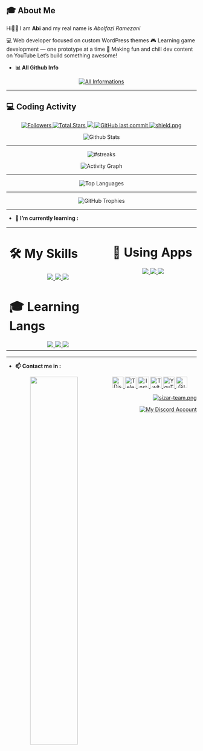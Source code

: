
## **🎓 About Me**

Hi👋🏻
I am **Abi** and my real name is *Abolfazl Ramezani*

💻 Web developer focused on custom WordPress themes
🎮 Learning game development — one prototype at a time
🎥 Making fun and chill dev content on YouTube
Let’s build something awesome!

 - **📊 All Github Info** &nbsp; 

<p align="center">
  <a href="https://github.com/abitarvez/">
    <img alt="All Informations" src="https://metrics.lecoq.io/abitarvez" />
  </a>
</p>

---

 ## 💻 Coding Activity

<p align="center">

  <a href="https://github.com/Sobhan-SRZA?tab=followers">
     <img alt="Followers" src="https://img.shields.io/github/followers/Sobhan-SRZA?style=social">
  </a>
  <a href="https://discord.gg/WMhke7BW7J">
     <img alt="Total Stars" src="https://img.shields.io/github/stars/Sobhan-SRZA?style=social">
  </a>
  <a href="https://github.com/Sobhan-SRZA/">
     <img src="https://komarev.com/ghpvc/?username=Sobhan-SRZA">
  </a>
  <a href="https://github.com/Sobhan-SRZA/How-Create-Discord-Bot">
     <img alt="GitHub last commit" src="https://img.shields.io/github/last-commit/Sobhan-SRZA/How-Create-Discord-Bot">
  </a>
  <a href="https://discord.gg/WMhke7BW7J" target="_blank"> 
    <img src="https://discordapp.com/api/guilds/912596015075455016/widget.png?style=shield" alt="shield.png">
  </a>

</p>




<p align="center">
    <img alt="Github Stats" src="https://github-readme-stats.vercel.app/api?username=Sobhan-SRZA&show_icons=true&count_private=true&theme=react&hide_border=true&bg_color=0D1117" />
</p>
    
---

<p align="center">
        <img title="h" alt="#streaks" src="https://github-readme-streak-stats.herokuapp.com/?user=Sobhan-SRZA&theme=black-ice&hide_border=true&stroke=0000&background=0D1117"/>
</p>

<p align="center">
   <img alt="Activity Graph" src="https://activity-graph.herokuapp.com/graph?username=Sobhan-SRZA&bg_color=0D1117&color=5BCDEC&line=5BCDEC&point=FFFFFF&hide_border=true" />
</p>
    
---


<p align="center">
    <img alt="Top Languages" src="https://github-readme-stats.vercel.app/api/top-langs/?username=Sobhan-SRZA&langs_count=10&count_private=true&theme=react&hide_border=true&layout=compact&bg_color=0D1117" />
</p>

---

<p align="center">
    <img alt="GitHub Trophies" src="https://github-profile-trophy.vercel.app/?username=Sobhan-SRZA&theme=react&no-frame=true&no-bg=true&margin-w=5" />
</p>

---


- **🌱 I’m currently learning :** &nbsp;

<p align="center">

<table><tr><td valign="top" width="22%">

# 🛠️ My Skills
<div align="center">  
<a href="https://discord.gg/WMhke7BW7J">
<img src ="https://skillicons.dev/icons?i=css,cpp,py,bots,c&theme=dark">
<img src ="https://skillicons.dev/icons?i=ts,dotnet,unity,nodejs&theme=dark">
<img src ="https://skillicons.dev/icons?i=js,java,html,bash&theme=dark">
</a>
</div>

# 🎓 Learning Langs
<div align="center">  
<a href="https://discord.gg/WMhke7BW7J">
<img src ="https://skillicons.dev/icons?i=css,cpp,py,bots,c&theme=dark">
<img src ="https://skillicons.dev/icons?i=ts,dotnet,unity,nodejs&theme=dark">
<img src ="https://skillicons.dev/icons?i=js,java,html,bash&theme=dark">
</a>
</div>

</td><td valign="top" width="22%">

# 🎸 Using Apps
<div align="center">  
<a href="https://discord.gg/WMhke7BW7J">
<img src ="https://skillicons.dev/icons?i=discord,ae,git,pr&theme=dark">
<img src ="https://skillicons.dev/icons?i=powershell,linux,github,vscode&theme=dark">
<img src ="https://skillicons.dev/icons?i=instagram,gcp&theme=dark">
</a>
</div>
</td></tr></table>  

</p>

---

- **📫 Contact me in :** &nbsp;

<p align="center">
  <a href="https://zil.ink/sobhan.srza">
    <img align="left" src ="source/social-media.png" width = 50% >
  </a>
  <a href="https://discord.gg/WMhke7BW7J">
    <img alt="Discord" src="https://img.shields.io/static/v1?message=Discord&logo=discord&label=&color=7289d9&logoColor=white&labelColor=&style=flat" height="30" />
  </a>
  <a href="https://t.me/SobhanSRZA">
    <img alt="Telegram" src="https://img.shields.io/static/v1?message=Telegram&logo=telegram&label=&color=229ED9&logoColor=white&labelColor=&style=flat" height="30" />
  </a>
  <a href="https://www.instagram.com/srza._.gamer/">
    <img alt="Instagram" src="https://img.shields.io/static/v1?message=Instagram&logo=instagram&label=&color=C13584&logoColor=white&labelColor=&style=flat" height="30" />
  </a>
  </a>
  <a href="https://www.twitch.tv/sobhan_srza">
    <img alt="Twitch" src="https://img.shields.io/static/v1?message=Twitch&logo=twitch&label=&color=6441A4&logoColor=white&labelColor=&style=flat" height="30" />
  </a>
  <a href="https://b2n.ir/srza-.-gamer">
    <img alt="YouTube" src="https://img.shields.io/static/v1?message=YouTube&logo=youtube&label=&color=FF0000&logoColor=white&labelColor=&style=flat" height="30" />
  </a>
  <a href="https://github.com/Sobhan-SRZA">
    <img alt="Github" src="https://img.shields.io/static/v1?message=Github&logo=github&label=&color=000000&logoColor=white&labelColor=&style=flat" height="30" />
  </a>
</p>
<p align="right">
  <a href="https://discord.gg/vMJjPqPsHU" target="_blank"> 
    <img src="https://discord.com/api/guilds/912596015075455016/widget.png?style=banner2" alt="sizar-team.png">
  </a>
</p>
<p align="right">
  <a href="https://discord.gg/vMJjPqPsHU">
    <img alt="My Discord Account" src="https://discord.c99.nl/widget/theme-1/841896204563775518.png"  />
  </a>
</p>
